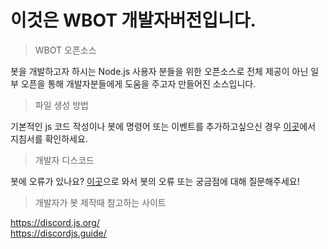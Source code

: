 # 이것은 WBOT 개발자버전입니다.

> WBOT 오픈소스

봇을 개발하고자 하시는 Node.js 사용자 분들을 위한 오픈소스로
전체 제공이 아닌 일부 오픈을 통해 개발자분들에게 도움을 주고자 만들어진 소스입니다.

> 파일 생성 방법

기본적인 js 코드 작성이나
봇에 명령어 또는 이벤트를 추가하고싶으신 경우 
[이곳](./how-to)에서 지침서를 확인하세요.

> 개발자 디스코드

봇에 오류가 있나요? [이곳](https://discord.gg/KH6z8xxrnn)으로 와서 봇의 오류
또는 궁금점에 대해 질문해주세요!

> 개발자가 봇 제작때 참고하는 사이트

https://discord.js.org/  
https://discordjs.guide/
